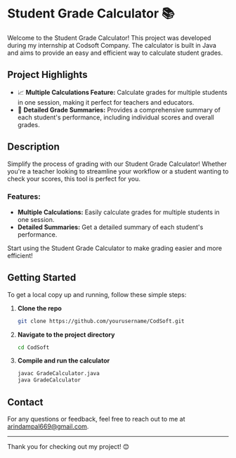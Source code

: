 # Student Grade Calculator 📚

Welcome to the Student Grade Calculator! This project was developed during my internship at Codsoft Company. The calculator is built in Java and aims to provide an easy and efficient way to calculate student grades.

## Project Highlights

- 📈 **Multiple Calculations Feature:** Calculate grades for multiple students in one session, making it perfect for teachers and educators.
- 📝 **Detailed Grade Summaries:** Provides a comprehensive summary of each student's performance, including individual scores and overall grades.

## Description

Simplify the process of grading with our Student Grade Calculator! Whether you're a teacher looking to streamline your workflow or a student wanting to check your scores, this tool is perfect for you.

### Features:

- **Multiple Calculations:** Easily calculate grades for multiple students in one session.
- **Detailed Summaries:** Get a detailed summary of each student's performance.

Start using the Student Grade Calculator to make grading easier and more efficient!



## Getting Started

To get a local copy up and running, follow these simple steps:

1. **Clone the repo**
    ```sh
    git clone https://github.com/yourusername/CodSoft.git
    ```

2. **Navigate to the project directory**
    ```sh
    cd CodSoft
    ```

3. **Compile and run the calculator**
    ```sh
    javac GradeCalculator.java
    java GradeCalculator
    ```

## Contact

For any questions or feedback, feel free to reach out to me at [arindampal669@gmail.com](mailto:arindampal669@gmail.com).

---

Thank you for checking out my project! 😊
